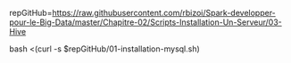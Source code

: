 repGitHub=https://raw.githubusercontent.com/rbizoi/Spark-developper-pour-le-Big-Data/master/Chapitre-02/Scripts-Installation-Un-Serveur/03-Hive

bash <(curl -s $repGitHub/01-installation-mysql.sh)
